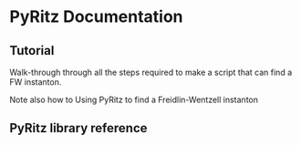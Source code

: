 PyRitz Documentation
===================

## Tutorial

Walk-through through all the steps required to make a script that can find a
FW instanton.

Note also how to Using PyRitz to find a Freidlin-Wentzell instanton

## PyRitz library reference
